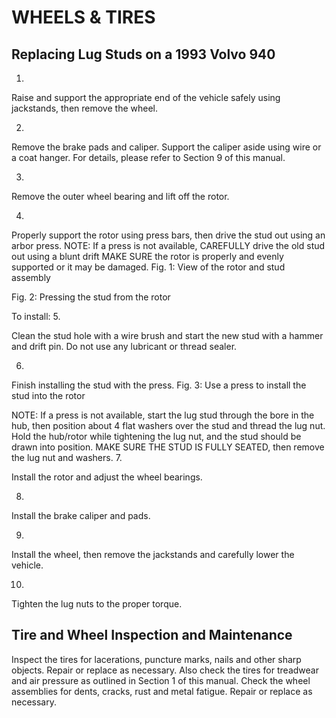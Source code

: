 # WHEELS & TIRES

## Replacing Lug Studs on a 1993 Volvo 940


1.

Raise and support the appropriate end of the vehicle safely using jackstands, then remove the wheel.

2.

Remove the brake pads and caliper. Support the caliper aside using wire or a coat hanger. For details, please refer to Section 9 of this manual.

3.

Remove the outer wheel bearing and lift off the rotor.

4.

Properly support the rotor using press bars, then drive the stud out using an arbor press.
NOTE: If a press is not available, CAREFULLY drive the old stud out using a blunt drift MAKE SURE the rotor is properly and evenly supported or it may
be damaged.
Fig. 1: View of the rotor and stud assembly

Fig. 2: Pressing the stud from the rotor

To install:
5.

Clean the stud hole with a wire brush and start the new stud with a hammer and drift pin. Do not use any lubricant or thread sealer.

6.

Finish installing the stud with the press.
Fig. 3: Use a press to install the stud into the rotor

NOTE: If a press is not available, start the lug stud through the bore in the hub, then position about 4 flat washers over the stud and thread the lug nut.
Hold the hub/rotor while tightening the lug nut, and the stud should be drawn into position. MAKE SURE THE STUD IS FULLY SEATED, then remove the lug
nut and washers.
7.

Install the rotor and adjust the wheel bearings.

8.

Install the brake caliper and pads.

9.

Install the wheel, then remove the jackstands and carefully lower the vehicle.

10.

Tighten the lug nuts to the proper torque.

## Tire and Wheel Inspection and Maintenance


Inspect the tires for lacerations, puncture marks, nails and other sharp objects. Repair or replace as necessary. Also check the tires for treadwear and air pressure as outlined in Section 1
of this manual.
Check the wheel assemblies for dents, cracks, rust and metal fatigue. Repair or replace as necessary.

